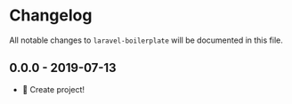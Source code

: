 # Changelog

All notable changes to `laravel-boilerplate` will be documented in this file.

## 0.0.0 - 2019-07-13

-   🎉 Create project!
